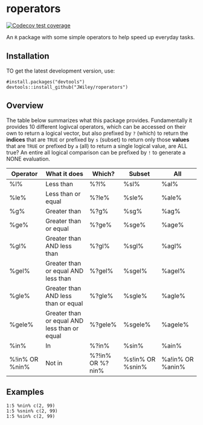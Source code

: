 roperators
==========

  <!-- badges: start -->
  [![Codecov test coverage](https://codecov.io/gh/JWiley/roperators/branch/master/graph/badge.svg)](https://codecov.io/gh/JWiley/roperators?branch=master)
  <!-- badges: end -->


An `R` package with some simple operators to help speed up everyday
tasks.

Installation
------------

TO get the latest development version, use:

```
#install.packages("devtools")
devtools::install_github("JWiley/roperators")
```

Overview
--------

The table below summarizes what this package provides. Fundamentally
it provides 10 different logivcal operators, which can be accessed on
their own to return a logical vector, but also prefixed by `?` (which)
to return the **indices** that are `TRUE` or prefixed by `s` (subset)
to return only those **values** that are `TRUE` or prefixed by `a`
(all) to return a single logical value, are ALL true? An entire all
logical comparison can be prefixed by `!` to generate a NONE
evaluation.


| Operator       | What it does                                 | Which?           | Subset           | All              |
|----------------|----------------------------------------------|------------------|------------------|------------------|
| %l%            | Less than                                    | %?l%             | %sl%             | %al%             |
| %le%           | Less than or equal                           | %?le%            | %sle%            | %ale%            |
| %g%            | Greater than                                 | %?g%             | %sg%             | %ag%             |
| %ge%           | Greater than or equal                        | %?ge%            | %sge%            | %age%            |
| %gl%           | Greater than AND less than                   | %?gl%            | %sgl%            | %agl%            |
| %gel%          | Greater than or equal AND less than          | %?gel%           | %sgel%           | %agel%           |
| %gle%          | Greater than AND less than or equal          | %?gle%           | %sgle%           | %agle%           |
| %gele%         | Greater than or equal AND less than or equal | %?gele%          | %sgele%          | %agele%          |
| %in%           | In                                           | %?in%            | %sin%            | %ain%            |
| %!in% OR %nin% | Not in                                       | %?!in% OR %?nin% | %s!in% OR %snin% | %a!in% OR %anin% |


Examples
--------

```
1:5 %nin% c(2, 99)
1:5 %snin% c(2, 99)
1:5 %sin% c(2, 99)
```
